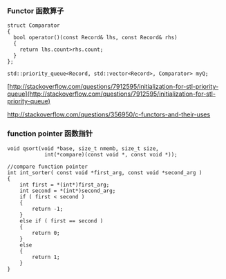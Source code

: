 ### Functor 函数算子

```
struct Comparator
{
  bool operator()(const Record& lhs, const Record& rhs)
  {
    return lhs.count>rhs.count;
  }
};

std::priority_queue<Record, std::vector<Record>, Comparator> myQ;
```

[http://stackoverflow.com/questions/7912595/initialization-for-stl-priority-queue](http://stackoverflow.com/questions/7912595/initialization-for-stl-priority-queue)



http://stackoverflow.com/questions/356950/c-functors-and-their-uses

### function pointer 函数指针

```
void qsort(void *base, size_t nmemb, size_t size,
            int(*compare)(const void *, const void *));
 
//compare function pointer
int int_sorter( const void *first_arg, const void *second_arg )
{
    int first = *(int*)first_arg;
    int second = *(int*)second_arg;
    if ( first < second )
    {
        return -1;
    }
    else if ( first == second )
    {
        return 0;
    }
    else
    {
        return 1;
    }
}

```

